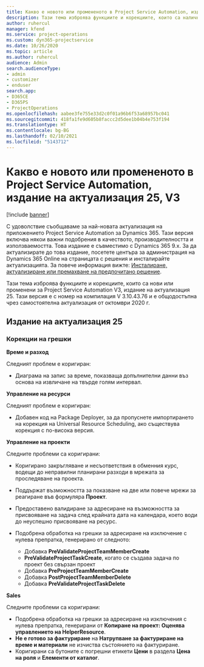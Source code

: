 ```yaml
---
title: Какво е новото или промененото в Project Service Automation, издание на актуализация 25, V3
description: Тази тема изброява функциите и корекциите, които са налични в Project Service Automation V3, издание на актуализация 25, V3.
author: ruhercul
manager: kfend
ms.service: project-operations
ms.custom: dyn365-projectservice
ms.date: 10/26/2020
ms.topic: article
ms.author: ruhercul
audience: Admin
search.audienceType:
- admin
- customizer
- enduser
search.app:
- D365CE
- D365PS
- ProjectOperations
ms.openlocfilehash: aabee3fe755e33d2c0f01a96b6f53a68957bc041
ms.sourcegitcommit: 418fa1fe9d605b8faccc2d5dee1b04b4e753f194
ms.translationtype: HT
ms.contentlocale: bg-BG
ms.lasthandoff: 02/10/2021
ms.locfileid: "5143712"
---
```

# <a name="whats-new-or-changed-in-project-service-automation-update-release-25-v3"></a>Какво е новото или промененото в Project Service Automation, издание на актуализация 25, V3

[!include [banner](../includes/psa-now-project-operations.md)]

С удоволствие съобщаваме за най-новата актуализация на приложението Project Service Automation за Dynamics 365. Тази версия включва някои важни подобрения в качеството, производителността и използваемостта. Това издание е съвместимо с Dynamics 365 9.x. За да актуализирате до това издание, посетете центъра за администрация на Dynamics 365 Online на страницата с решения и инсталирайте актуализацията. За повече информация вижте: [Инсталиране, актуализиране или премахване на предпочитано решение](https://docs.microsoft.com/power-platform/admin/install-remove-preferred-solution).

Тази тема изброява функциите и корекциите, които са нови или променени за Project Service Automation V3, издание на актуализация 25. Тази версия е с номер на компилация V 3.10.43.76 и е общодостъпна чрез самостоятелна актуализация от октомври 2020 г.

## <a name="update-release-25"></a>Издание на актуализация 25

### <a name="bug-fixes"></a>Корекции на грешки

**Време и разход**

Следният проблем е коригиран:

- Диаграма на запис за време, показваща допълнителни данни въз основа на извличане на твърде голям интервал.

**Управление на ресурси**

Следният проблем е коригиран:

- Добавен код на Package Deployer, за да пропуснете импортирането на корекция на Universal Resource Scheduling, ако съществува корекция с по-висока версия.

**Управление на проекти**

Следните проблеми са коригирани:

- Коригирано закръгляване и несъответствия в обменния курс, водещи до неправилни планирани разходи в мрежата за проследяване на проекта.
- Поддържат възможността за показване на две или повече мрежи за реагиране във формуляра **Проект**.
- Предоставено валидиране за адресиране на възможността за присвояване на задача след крайната дата на календара, което води до неуспешно присвояване на ресурс.
- Подобрена обработка на грешки за адресиране на изключение с нулева препратка, генерирано от следното:

    - Добавка **PreValidateProjectTeamMemberCreate**
    - **PreValidateProjectTaskCreate**, когато се създава задача по проект без свързан проект
    - Добавка **PreProjectTeamMemberCreate**
    - Добавка **PostProjectTeamMemberDelete**
    - Добавка **PreValidateProjectTaskDelete**

**Sales**

Следните проблеми са коригирани:

- Подобрена обработка на грешки за адресиране на изключения с нулева препратка, генерирани от **Копиране на проект: Оценява управлението на HelperResource**.
- **Не е готово за фактуриране** на **Натрупване за фактуриране на време и материали** не изчиства състоянието на фактуриране.
- Коригирани са бутоните с погрешни етикети **Цени** в раздела **Цена на роля** и **Елементи от каталог**.
